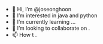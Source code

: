 - 👋 Hi, I’m @joseonghoon
- 👀 I’m interested in java and python
- 🌱 I’m currently learning ...
- 💞️ I’m looking to collaborate on .
- 📫 How t
.

<!---
joseonghoon/joseonghoon is a ✨ special ✨ repository because its `README.md` (this file) appears on your GitHub profile.
You can click the Preview link to take a look at your changes.
--->
